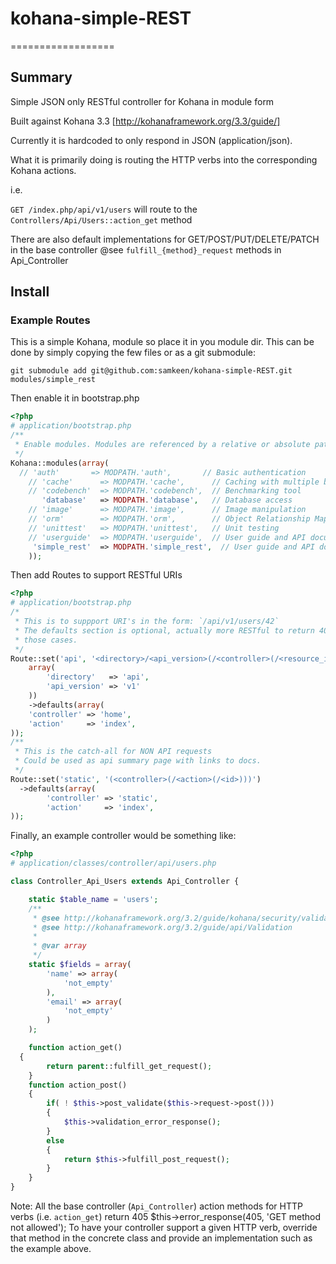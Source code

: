 # kohana-simple-REST
==================

## Summary

Simple JSON only RESTful controller for Kohana in module form

Built against Kohana 3.3 [http://kohanaframework.org/3.3/guide/]

Currently it is hardcoded to only respond in JSON (application/json).

What it is primarily doing is routing the HTTP verbs into the corresponding Kohana actions.

i.e.  

`GET /index.php/api/v1/users` will route to the `Controllers/Api/Users::action_get` method

There are also default implementations for GET/POST/PUT/DELETE/PATCH in the base controller @see `fulfill_{method}_request` methods in Api_Controller

## Install

### Example Routes

This is a simple Kohana, module so place it in you module dir. This can be done by simply copying the few files or as a git submodule:

`git submodule add git@github.com:samkeen/kohana-simple-REST.git modules/simple_rest`


Then enable it in bootstrap.php

```php
<?php
# application/bootstrap.php
/**
 * Enable modules. Modules are referenced by a relative or absolute path.
 */
Kohana::modules(array(
  // 'auth'       => MODPATH.'auth',       // Basic authentication
	// 'cache'      => MODPATH.'cache',      // Caching with multiple backends
	// 'codebench'  => MODPATH.'codebench',  // Benchmarking tool
	   'database'   => MODPATH.'database',   // Database access
	// 'image'      => MODPATH.'image',      // Image manipulation
	// 'orm'        => MODPATH.'orm',        // Object Relationship Mapping
	// 'unittest'   => MODPATH.'unittest',   // Unit testing
	// 'userguide'  => MODPATH.'userguide',  // User guide and API documentation
	 'simple_rest'  => MODPATH.'simple_rest',  // User guide and API documentation
	));
```

Then add Routes to support RESTful URIs

```php
<?php
# application/bootstrap.php
/*
 * This is to suppport URI's in the form: `/api/v1/users/42`
 * The defaults section is optional, actually more RESTful to return 404 in 
 * those cases.
 */
Route::set('api', '<directory>/<api_version>(/<controller>(/<resource_id>))',
    array(
        'directory'   => 'api',
        'api_version' => 'v1'
    ))
    ->defaults(array(
    'controller' => 'home',
    'action'     => 'index',
));
/**
 * This is the catch-all for NON API requests
 * Could be used as api summary page with links to docs.
 */
Route::set('static', '(<controller>(/<action>(/<id>)))')
  ->defaults(array(
		'controller' => 'static',
		'action'     => 'index',
));
```

Finally, an example controller would be something like:

```php
<?php
# application/classes/controller/api/users.php

class Controller_Api_Users extends Api_Controller {

    static $table_name = 'users';
    /**
     * @see http://kohanaframework.org/3.2/guide/kohana/security/validation
     * @see http://kohanaframework.org/3.2/guide/api/Validation
     *
     * @var array
     */
    static $fields = array(
        'name' => array(
            'not_empty'
        ),
        'email' => array(
            'not_empty'
        )
    );

    function action_get()
  {
        return parent::fulfill_get_request();
	}
    function action_post()
	{
        if( ! $this->post_validate($this->request->post()))
        {
            $this->validation_error_response();
        }
        else
        {
            return $this->fulfill_post_request();
        }
	}
}
```

Note: All the base controller (`Api_Controller`) action methods for HTTP verbs (i.e. `action_get`) return 405
    $this->error_response(405, 'GET method not allowed');
To have your controller support a given HTTP verb, override that method in the concrete class and provide an implementation
such as the example above.
